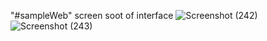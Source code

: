 "#sampleWeb" 
screen soot of interface
![Screenshot (242)](https://user-images.githubusercontent.com/74006602/169683646-7666f295-a06e-45e7-a2d4-8e530c30ebf0.png)
![Screenshot (243)](https://user-images.githubusercontent.com/74006602/169683648-03b26673-fb31-4b40-9ca0-be52d8eba8a6.png)
